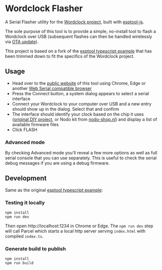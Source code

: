 # Wordclock Flasher

A Serial Flasher utility for the [Wordclock project](https://github.com/t0mg/wordclock), built with [esptool-js](https://github.com/espressif/esptool-js).

The sole purpose of this tool is to provide a simple, no-install tool to flash a Wordclock over USB (subsequent flashes can then be handled wirelessly via [OTA update](https://github.com/t0mg/wordclock/tree/main/software#ota-update)).

This project is based on a fork of the [esptool typescript example](https://github.com/espressif/esptool-js/tree/main/examples/typescript) that has been trimmed down to fit the specifics of the Wordclock project.

## Usage

- Head over to the [public website](https://t0mg.github.io/wordclock-flasher/https://t0mg.github.io/wordclock-flasher/) of this tool using Chrome, Edge or another [Web Serial compatible browser](https://caniuse.com/web-serial)
- Press the Connect button, a system dialog appears to select a serial interface
- Connect your Wordclock to your computer over USB and a new entry should show up in the dialog. Select that and confirm
- The interface should identify your clock based on the chip it uses ([original DIY project](https://github.com/t0mg/wordclock/blob/main/README.md#hardware), or Nodo kit from [nodo-shop.nl](https://www.nodo-shop.nl/en/52-wordclock)) and display a list of available firmware files
- Click FLASH

### Advanced mode

By checking Advanced mode you'll reveal a few more options as well as full serial console that you can use separately. This is useful to check the serial debug messages if you are using a debug firmware.

## Development

Same as the original [esptool typescript example](https://github.com/espressif/esptool-js/tree/main/examples/typescript):

### Testing it locally

```
npm install
npm run dev
```

Then open http://localhost:1234 in Chrome or Edge. The `npm run dev` step will call Parcel which starts a local http server serving `index.html` with compiled `index.ts`.

### Generate build to publish

```
npm install
npm run build
```